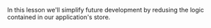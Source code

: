 In this lesson we'll simplify future development by redusing the logic contained in our application's store.
